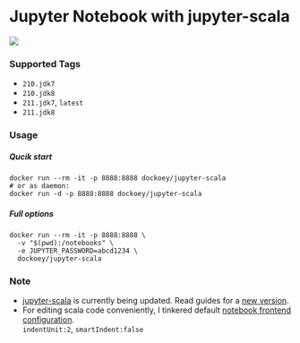# Jupyter Notebook with jupyter-scala

[![](https://badge.imagelayers.io/dockoey/jupyter-scala:latest.svg)](https://imagelayers.io/?images=dockoey/jupyter-scala:latest 'Get your own badge on imagelayers.io')

### Supported Tags
* `210.jdk7`
* `210.jdk8` 
* `211.jdk7`, `latest`
* `211.jdk8`

### Usage
##### Qucik start
```shell
docker run --rm -it -p 8888:8888 dockoey/jupyter-scala
# or as daemon:
docker run -d -p 8888:8888 dockoey/jupyter-scala
```

##### Full options
```shell
docker run --rm -it -p 8888:8888 \
  -v "$(pwd):/notebooks" \
  -e JUPYTER_PASSWORD=abcd1234 \
  dockoey/jupyter-scala
```

### Note
* [jupyter-scala](https://github.com/alexarchambault/jupyter-scala) is currently being updated. Read guides for a [new version](https://github.com/alexarchambault/jupyter-scala/tree/topic/update-readme).
* For editing scala code conveniently, I tinkered default [notebook frontend configuration](http://jupyter-notebook.readthedocs.org/en/latest/frontend_config.html).  
  `indentUnit:2`, `smartIndent:false`
